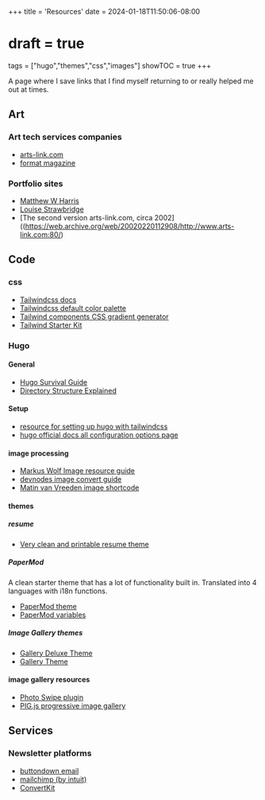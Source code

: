 +++
title = 'Resources'
date = 2024-01-18T11:50:06-08:00
# draft = true
tags = ["hugo","themes","css","images"]
showTOC = true
+++

A page where I save links that I find myself returning to or really helped me out at times.

## Art  

### Art tech services companies

- [arts-link.com](https://www.arts-link.com/)
- [format magazine](https://www.format.com/)

### Portfolio sites

- [Matthew W Harris](https://www.matthewharriscloth.co.uk/see/)
- [Louise Strawbridge](https://www.louisestrawbridge.com/)
- [The second version arts-link.com, circa 2002]((https://web.archive.org/web/20020220112908/http://www.arts-link.com:80/)  


## Code

### css  

- [Tailwindcss docs](https://tailwindcss.com/docs/installation)
- [Tailwindcss default color palette](https://tailwindcss.com/docs/customizing-colors)
- [Tailwind components CSS gradient generator](https://tailwindcomponents.com/gradient-generator/)
- [Tailwind Starter Kit](https://www.creative-tim.com/learning-lab/tailwind-starter-kit/documentation/download)

### Hugo  

#### General

- [Hugo Survival Guide](https://janert.me/guides/hugo-survival-guide/)  
- [Directory Structure Explained](https://www.jakewiesler.com/blog/hugo-directory-structure)

#### Setup

- [resource for setting up hugo with tailwindcss](https://www.unsungnovelty.org/posts/03/2022/how-to-add-tailwind-css-3-to-a-hugo-website-in-2022/)
- [hugo official docs all configuration options page](https://gohugo.io/getting-started/configuration/)

#### image processing  

- [Markus Wolf Image resource guide](https://www.markusantonwolf.com/blog/guide-for-different-ways-to-access-your-image-resources/)
- [devnodes image convert guide](https://devnodes.in/blog/hugo/image-convert-to-webp/)
- [Matin van Vreeden image shortcode](https://martijnvanvreeden.nl/hugo-shortcode-to-serve-images-in-next-gen-formats/)

#### themes

##### resume  

- [Very clean and printable resume theme](https://gitlab.com/mertbakir/resume-a4)

##### PaperMod

A clean starter theme that has a lot of functionality built in. Translated into 4 languages with i18n functions.

- [PaperMod theme](https://github.com/adityatelange/hugo-PaperMod/wiki/Installation)
- [PaperMod variables](https://github.com/adityatelange/hugo-PaperMod/wiki/Variables)

##### Image Gallery themes

- [Gallery Deluxe Theme](https://github.com/bep/gallerydeluxe)
- [Gallery Theme](https://github.com/nicokaiser/hugo-theme-gallery)


#### image gallery resources

- [Photo Swipe plugin](https://github.com/dimsemenov/PhotoSwipe)
- [PIG.js progressive image gallery](https://github.com/schlosser/pig.js)

## Services  

### Newsletter platforms  

- [buttondown email](https://buttondown.email/)  
- [mailchimp (by intuit)](https://mailchimp.com/)
- [ConvertKit](https://convertkit.com/)

